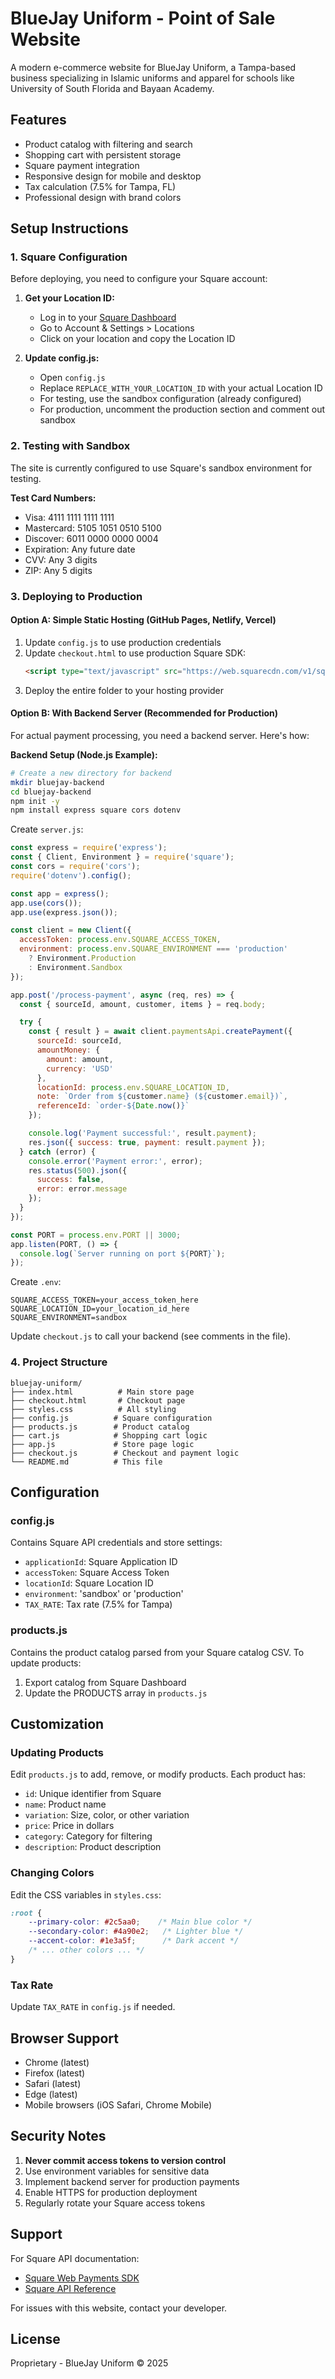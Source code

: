 # BlueJay Uniform - Point of Sale Website

A modern e-commerce website for BlueJay Uniform, a Tampa-based business specializing in Islamic uniforms and apparel for schools like University of South Florida and Bayaan Academy.

## Features

- Product catalog with filtering and search
- Shopping cart with persistent storage
- Square payment integration
- Responsive design for mobile and desktop
- Tax calculation (7.5% for Tampa, FL)
- Professional design with brand colors

## Setup Instructions

### 1. Square Configuration

Before deploying, you need to configure your Square account:

1. **Get your Location ID:**
   - Log in to your [Square Dashboard](https://squareup.com/dashboard)
   - Go to Account & Settings > Locations
   - Click on your location and copy the Location ID

2. **Update config.js:**
   - Open `config.js`
   - Replace `REPLACE_WITH_YOUR_LOCATION_ID` with your actual Location ID
   - For testing, use the sandbox configuration (already configured)
   - For production, uncomment the production section and comment out sandbox

### 2. Testing with Sandbox

The site is currently configured to use Square's sandbox environment for testing.

**Test Card Numbers:**
- Visa: 4111 1111 1111 1111
- Mastercard: 5105 1051 0510 5100
- Discover: 6011 0000 0000 0004
- Expiration: Any future date
- CVV: Any 3 digits
- ZIP: Any 5 digits

### 3. Deploying to Production

#### Option A: Simple Static Hosting (GitHub Pages, Netlify, Vercel)

1. Update `config.js` to use production credentials
2. Update `checkout.html` to use production Square SDK:
   ```html
   <script type="text/javascript" src="https://web.squarecdn.com/v1/square.js"></script>
   ```
3. Deploy the entire folder to your hosting provider

#### Option B: With Backend Server (Recommended for Production)

For actual payment processing, you need a backend server. Here's how:

**Backend Setup (Node.js Example):**

```bash
# Create a new directory for backend
mkdir bluejay-backend
cd bluejay-backend
npm init -y
npm install express square cors dotenv
```

Create `server.js`:
```javascript
const express = require('express');
const { Client, Environment } = require('square');
const cors = require('cors');
require('dotenv').config();

const app = express();
app.use(cors());
app.use(express.json());

const client = new Client({
  accessToken: process.env.SQUARE_ACCESS_TOKEN,
  environment: process.env.SQUARE_ENVIRONMENT === 'production'
    ? Environment.Production
    : Environment.Sandbox
});

app.post('/process-payment', async (req, res) => {
  const { sourceId, amount, customer, items } = req.body;

  try {
    const { result } = await client.paymentsApi.createPayment({
      sourceId: sourceId,
      amountMoney: {
        amount: amount,
        currency: 'USD'
      },
      locationId: process.env.SQUARE_LOCATION_ID,
      note: `Order from ${customer.name} (${customer.email})`,
      referenceId: `order-${Date.now()}`
    });

    console.log('Payment successful:', result.payment);
    res.json({ success: true, payment: result.payment });
  } catch (error) {
    console.error('Payment error:', error);
    res.status(500).json({
      success: false,
      error: error.message
    });
  }
});

const PORT = process.env.PORT || 3000;
app.listen(PORT, () => {
  console.log(`Server running on port ${PORT}`);
});
```

Create `.env`:
```
SQUARE_ACCESS_TOKEN=your_access_token_here
SQUARE_LOCATION_ID=your_location_id_here
SQUARE_ENVIRONMENT=sandbox
```

Update `checkout.js` to call your backend (see comments in the file).

### 4. Project Structure

```
bluejay-uniform/
├── index.html          # Main store page
├── checkout.html       # Checkout page
├── styles.css          # All styling
├── config.js          # Square configuration
├── products.js        # Product catalog
├── cart.js            # Shopping cart logic
├── app.js             # Store page logic
├── checkout.js        # Checkout and payment logic
└── README.md          # This file
```

## Configuration

### config.js

Contains Square API credentials and store settings:
- `applicationId`: Square Application ID
- `accessToken`: Square Access Token
- `locationId`: Square Location ID
- `environment`: 'sandbox' or 'production'
- `TAX_RATE`: Tax rate (7.5% for Tampa)

### products.js

Contains the product catalog parsed from your Square catalog CSV. To update products:
1. Export catalog from Square Dashboard
2. Update the PRODUCTS array in `products.js`

## Customization

### Updating Products

Edit `products.js` to add, remove, or modify products. Each product has:
- `id`: Unique identifier from Square
- `name`: Product name
- `variation`: Size, color, or other variation
- `price`: Price in dollars
- `category`: Category for filtering
- `description`: Product description

### Changing Colors

Edit the CSS variables in `styles.css`:
```css
:root {
    --primary-color: #2c5aa0;    /* Main blue color */
    --secondary-color: #4a90e2;   /* Lighter blue */
    --accent-color: #1e3a5f;      /* Dark accent */
    /* ... other colors ... */
}
```

### Tax Rate

Update `TAX_RATE` in `config.js` if needed.

## Browser Support

- Chrome (latest)
- Firefox (latest)
- Safari (latest)
- Edge (latest)
- Mobile browsers (iOS Safari, Chrome Mobile)

## Security Notes

1. **Never commit access tokens to version control**
2. Use environment variables for sensitive data
3. Implement backend server for production payments
4. Enable HTTPS for production deployment
5. Regularly rotate your Square access tokens

## Support

For Square API documentation:
- [Square Web Payments SDK](https://developer.squareup.com/docs/web-payments/overview)
- [Square API Reference](https://developer.squareup.com/reference/square)

For issues with this website, contact your developer.

## License

Proprietary - BlueJay Uniform © 2025
